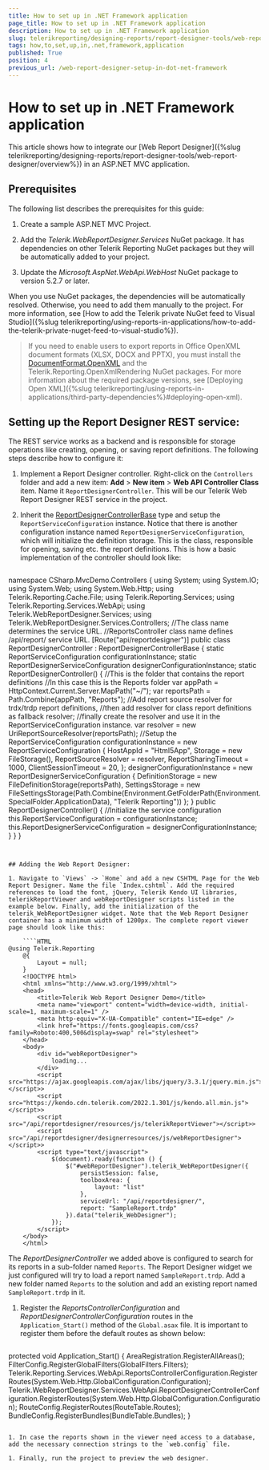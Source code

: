 ```yaml
---
title: How to set up in .NET Framework application
page_title: How to set up in .NET Framework application 
description: How to set up in .NET Framework application
slug: telerikreporting/designing-reports/report-designer-tools/web-report-designer/how-to-set-up-in-.net-framework-application
tags: how,to,set,up,in,.net,framework,application
published: True
position: 4
previous_url: /web-report-designer-setup-in-dot-net-framework
---
```


# How to set up in .NET Framework application

This article shows how to integrate our [Web Report Designer]({%slug telerikreporting/designing-reports/report-designer-tools/web-report-designer/overview%}) in an ASP.NET MVC application. 

## Prerequisites

The following list describes the prerequisites for this guide:

1. Create a sample ASP.NET MVC Project. 

1. Add the *Telerik.WebReportDesigner.Services* NuGet package. It has dependencies on other Telerik Reporting NuGet packages but they will be automatically added to your project. 

1. Update the *Microsoft.AspNet.WebApi.WebHost* NuGet package to version 5.2.7 or later. 

When you use NuGet packages, the dependencies will be automatically resolved. Otherwise, you need to add them manually to the project. For more information, see [How to add the Telerik private NuGet feed to Visual Studio]({%slug telerikreporting/using-reports-in-applications/how-to-add-the-telerik-private-nuget-feed-to-visual-studio%}). 

> If you need to enable users to export reports in Office OpenXML document formats (XLSX, DOCX and PPTX), you must install the [DocumentFormat.OpenXML](https://www.nuget.org/packages/DocumentFormat.OpenXml/) and the Telerik.Reporting.OpenXmlRendering NuGet packages. For more information about the required package versions, see [Deploying Open XML]({%slug telerikreporting/using-reports-in-applications/third-party-dependencies%}#deploying-open-xml). 

## Setting up the Report Designer REST service:

The REST service works as a backend and is responsible for storage operations like creating, opening, or saving report definitions. The following steps describe how to configure it: 

1. Implement a Report Designer controller. Right-click on the `Controllers` folder and add a new item: __Add__ > __New item__ > __Web API Controller Class__ item. Name it `ReportDesignerController`. This will be our Telerik Web Report Designer REST service in the project. 

1. Inherit the [ReportDesignerControllerBase](/reporting/api/Telerik.Reporting.Services.WebApi.ReportDesignerControllerBase)  type and setup the `ReportServiceConfiguration` instance. Notice that there is another configuration instance named `ReportDesignerServiceConfiguration`, which will initialize the definition storage. This is the class, responsible for opening, saving etc. the report definitions. This is how a basic implementation of the controller should look like: 
    
	````C#
namespace CSharp.MvcDemo.Controllers
	{
		using System;
		using System.IO;
		using System.Web;
		using System.Web.Http;
		using Telerik.Reporting.Cache.File;
		using Telerik.Reporting.Services;
		using Telerik.Reporting.Services.WebApi;
		using Telerik.WebReportDesigner.Services;
		using Telerik.WebReportDesigner.Services.Controllers;
		//The class name determines the service URL.
		//ReportsController class name defines /api/report/ service URL.
		[Route("api/reportdesigner")]
		public class ReportDesignerController : ReportDesignerControllerBase
		{
			static ReportServiceConfiguration configurationInstance;
			static ReportDesignerServiceConfiguration designerConfigurationInstance;
			static ReportDesignerController()
			{
				//This is the folder that contains the report definitions
				//In this case this is the Reports folder
				var appPath = HttpContext.Current.Server.MapPath("~/");
				var reportsPath = Path.Combine(appPath, "Reports");
				//Add report source resolver for trdx/trdp report definitions,
				//then add resolver for class report definitions as fallback resolver;
				//finally create the resolver and use it in the ReportServiceConfiguration instance.
				var resolver = new UriReportSourceResolver(reportsPath);
					  //Setup the ReportServiceConfiguration
				configurationInstance = new ReportServiceConfiguration
				{
					HostAppId = "Html5App",
					Storage = new FileStorage(),
					ReportSourceResolver = resolver,
					ReportSharingTimeout = 1000,
					ClientSessionTimeout = 20,
				};
				designerConfigurationInstance = new ReportDesignerServiceConfiguration
				{
					DefinitionStorage = new FileDefinitionStorage(reportsPath),
					SettingsStorage = new FileSettingsStorage(Path.Combine(Environment.GetFolderPath(Environment.SpecialFolder.ApplicationData), "Telerik Reporting"))
				};
			}
			public ReportDesignerController()
			{
					  //Initialize the service configuration
				this.ReportServiceConfiguration = configurationInstance;
				this.ReportDesignerServiceConfiguration = designerConfigurationInstance;
			}
		}
	}
````


## Adding the Web Report Designer:

1. Navigate to `Views` -> `Home` and add a new CSHTML Page for the Web Report Designer. Name the file `Index.cshtml`. Add the required references to load the font, jQuery, Telerik Kendo UI libraries, telerikReportViewer and webReportDesigner scripts listed in the example below. Finally, add the initialization of the telerik_WebReportDesigner widget. Note that the Web Report Designer container has a minimum width of 1200px. The complete report viewer page should look like this:
    
	````HTML
@using Telerik.Reporting
	@{
		Layout = null;
	}
	<!DOCTYPE html>
	<html xmlns="http://www.w3.org/1999/xhtml">
	<head>
		<title>Telerik Web Report Designer Demo</title>
		<meta name="viewport" content="width=device-width, initial-scale=1, maximum-scale=1" />
		<meta http-equiv="X-UA-Compatible" content="IE=edge" />
		<link href="https://fonts.googleapis.com/css?family=Roboto:400,500&display=swap" rel="stylesheet">
	</head>
	<body>
		<div id="webReportDesigner">
			loading...
		</div>
		<script src="https://ajax.googleapis.com/ajax/libs/jquery/3.3.1/jquery.min.js"></script>>
		<script src="https://kendo.cdn.telerik.com/2022.1.301/js/kendo.all.min.js"></script>>
		<script src="/api/reportdesigner/resources/js/telerikReportViewer"></script>>
		<script src="/api/reportdesigner/designerresources/js/webReportDesigner"></script>>
		<script type="text/javascript">
			$(document).ready(function () {
				$("#webReportDesigner").telerik_WebReportDesigner({
					persistSession: false,
					toolboxArea: {
						layout: "list"
					},
					serviceUrl: "/api/reportdesigner/",
					report: "SampleReport.trdp"
				}).data("telerik_WebDesigner");
			});
		</script>
	</body>
	</html>
````


The *ReportDesignerController* we added above is configured to search for its reports in a sub-folder named `Reports`. The Report Designer widget we just configured will try to load a report named `SampleReport.trdp`. Add a new folder named `Reports` to the solution and add an existing report named `SampleReport.trdp` in it. 

1. Register the *ReportsControllerConfiguration* and *ReportDesignerControllerConfiguration* routes in the `Application_Start()` method of the `Global.asax` file. It is important to register them before the default routes as shown below: 
    
	````HTML
protected void Application_Start()
	{
		AreaRegistration.RegisterAllAreas();
		FilterConfig.RegisterGlobalFilters(GlobalFilters.Filters);
		Telerik.Reporting.Services.WebApi.ReportsControllerConfiguration.RegisterRoutes(System.Web.Http.GlobalConfiguration.Configuration);
		Telerik.WebReportDesigner.Services.WebApi.ReportDesignerControllerConfiguration.RegisterRoutes(System.Web.Http.GlobalConfiguration.Configuration);
		RouteConfig.RegisterRoutes(RouteTable.Routes);
		BundleConfig.RegisterBundles(BundleTable.Bundles);
	}
````

1. In case the reports shown in the viewer need access to a database, add the necessary connection strings to the `web.config` file. 

1. Finally, run the project to preview the web designer. 

